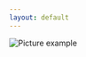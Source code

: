 ```yaml
---
layout: default
---
```

![Picture example](https://raw.githubusercontent.com/kvartirnik/website/gh-pages/images/kvartirnik_photos/29.jpg)


